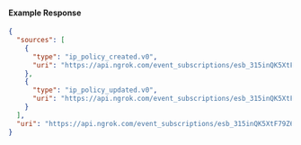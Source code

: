 <!-- Code generated for API Clients. DO NOT EDIT. -->

#### Example Response

```json
{
  "sources": [
    {
      "type": "ip_policy_created.v0",
      "uri": "https://api.ngrok.com/event_subscriptions/esb_315inQK5XtF79Z6UrqZUbrWHWd9/sources/ip_policy_created.v0"
    },
    {
      "type": "ip_policy_updated.v0",
      "uri": "https://api.ngrok.com/event_subscriptions/esb_315inQK5XtF79Z6UrqZUbrWHWd9/sources/ip_policy_updated.v0"
    }
  ],
  "uri": "https://api.ngrok.com/event_subscriptions/esb_315inQK5XtF79Z6UrqZUbrWHWd9/sources"
}
```
